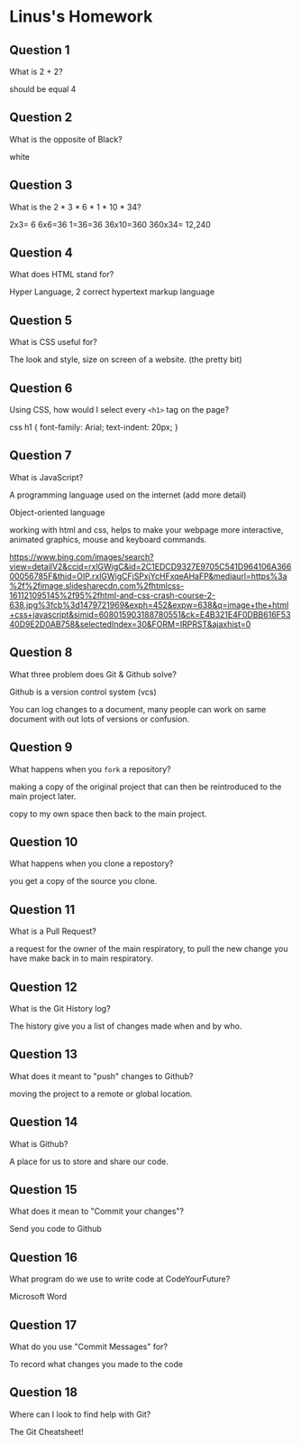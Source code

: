 # Linus's Homework

## Question 1

What is 2 + 2?

should be equal 4

## Question 2

What is the opposite of Black?

white

## Question 3

What is the  2 * 3 * 6 * 1 * 10 * 34?

2x3= 6   6x6=36  1=36=36  36x10=360  360x34= 12,240

## Question 4 

What does HTML stand for?

Hyper Language, 2 correct    hypertext markup language 

## Question 5

What is CSS useful for?

The  look and style, size on screen  of a website. (the pretty bit)

## Question 6

Using CSS, how would I select every `<h1>` tag on the page?

css
h1 {
          font-family: Arial;
               text-indent: 20px;
}


## Question 7

What is JavaScript?

A programming language used on the internet (add more detail)

Object-oriented language

working with html and css, helps to make your webpage more interactive, animated graphics, mouse and keyboard commands.

https://www.bing.com/images/search?view=detailV2&ccid=rxlGWigC&id=2C1EDCD9327E9705C541D964106A36600056785F&thid=OIP.rxlGWigCFjSPxjYcHFxqeAHaFP&mediaurl=https%3a%2f%2fimage.slidesharecdn.com%2fhtmlcss-161121095145%2f95%2fhtml-and-css-crash-course-2-638.jpg%3fcb%3d1479721969&exph=452&expw=638&q=image+the+html+css+javascript&simid=608015903188780551&ck=E4B321E4F0DBB616F5340D9E2D0AB758&selectedIndex=30&FORM=IRPRST&ajaxhist=0

## Question 8

What three problem does Git & Github solve?

Github is a version control system (vcs)

You can log changes to a document, many people can work on same document with out lots of versions or confusion. 

## Question 9

What happens when you `fork` a repository?

making a copy of the original project that can then be reintroduced to the main project later.

copy to my own space then back to the main project.

## Question 10 

What happens when you clone a repostory?

you get a copy of the source you clone.

## Question 11

What is a Pull Request?

a request for the owner of the main respiratory, to pull the new change you have make back in to main respiratory.

## Question 12

What is the Git History log?

The history give you a list of changes made when and by who.

## Question 13

What does it meant to "push" changes to Github?

moving the project to a remote or global location.

## Question 14

What is Github?

A place for us to store and share our code.

## Question 15

What does it mean to "Commit your changes"?

Send you code to Github

## Question 16

What program do we use to write code at CodeYourFuture?

Microsoft Word

## Question 17

What do you use "Commit Messages" for?

To record what changes you made to the code

## Question 18

Where can I look to find help with Git?

The Git Cheatsheet!

